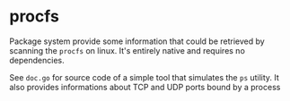 # procfs

Package system provide some information that could be retrieved by scanning the `procfs` on linux. It's entirely native and requires no dependencies.

See `doc.go` for source code of a simple tool that simulates the `ps` utility. It also provides informations about TCP and UDP ports bound by a process


